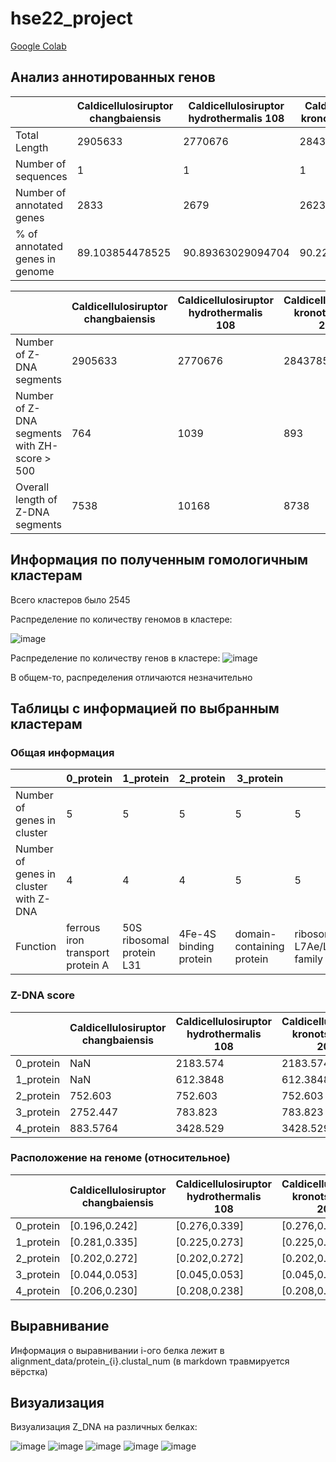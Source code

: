 # hse22_project

[Google Colab](https://colab.research.google.com/drive/11T7O1m4Eo8uH7J0aQduWRYCwGzw_OiG0?usp=sharing)
## Анализ аннотированных генов

||Caldicellulosiruptor changbaiensis|Caldicellulosiruptor hydrothermalis 108|Caldicellulosiruptor kronotskyensis 2002|Caldicellulosiruptor obsidiansis OB47|Caldicellulosiruptor owensensis OL|
|---|---|---|---|---|---|
|Total Length|2905633|2770676|2843785|2532343|2428903|
|Number of sequences|1|1|1|1|1|
|Number of annotated genes|2833|2679|2623|2404|2333|
|% of annotated genes in genome|89\.103854478525|90\.89363029094704|90\.22257308481478|89\.7423848191181|90\.9399840174762|

||Caldicellulosiruptor changbaiensis|Caldicellulosiruptor hydrothermalis 108|Caldicellulosiruptor kronotskyensis 2002|Caldicellulosiruptor obsidiansis OB47|Caldicellulosiruptor owensensis OL|
|---|---|---|---|---|---|
|Number of Z-DNA segments|2905633|2770676|2843785|2532343|2428903|
|Number of Z-DNA segments with ZH-score \> 500|764|1039|893|754|711|
|Overall length of Z-DNA segments|7538|10168|8738|7410|6932|

## Информация по полученным гомологичным кластерам

Всего кластеров было 2545

Распределение по количеству геномов в кластере:

![image](./pictures/project_species.png)

Распределение по количеству генов в кластере:
![image](./pictures/project_genes.png)

В общем-то, распределения отличаются незначительно

## Таблицы с информацией по выбранным кластерам

### Общая информация

||0\_protein|1\_protein|2\_protein|3\_protein|4\_protein|
|---|---|---|---|---|---|
|Number of genes in cluster|5|5|5|5|5|
|Number of genes in cluster with Z-DNA|4|4|4|5|5|
|Function| ferrous iron transport protein A|50S ribosomal protein L31|4Fe-4S binding protein|domain-containing protein|ribosomal L7Ae/L30e/S12e/Gadd45 family protein|

### Z-DNA score

||Caldicellulosiruptor changbaiensis|Caldicellulosiruptor hydrothermalis 108|Caldicellulosiruptor kronotskyensis 2002|Caldicellulosiruptor obsidiansis OB47|Caldicellulosiruptor owensensis OL|
|---|---|---|---|---|---|
|0\_protein|NaN|2183\.574|2183\.574|2659\.79|632\.2504|
|1\_protein|NaN|612\.3848|612\.3848|612\.3848|612\.3848|
|2\_protein|752\.603|752\.603|752\.603|NaN|752\.603|
|3\_protein|2752\.447|783\.823|783\.823|783\.823|783\.823|
|4\_protein|883\.5764|3428\.529|3428\.529|3428\.529|3428\.529|

### Расположение на геноме (относительное)

||Caldicellulosiruptor changbaiensis|Caldicellulosiruptor hydrothermalis 108|Caldicellulosiruptor kronotskyensis 2002|Caldicellulosiruptor obsidiansis OB47|Caldicellulosiruptor owensensis OL|
|---|---|---|---|---|---|
|0\_protein|\[0.196,0.242]|\[0.276,0.339]|\[0.276,0.339]|\[0.267,0.348]|\[0.281,0.335]|
|1\_protein|\[0.281,0.335]|\[0.225,0.273]|\[0.225,0.273]|\[0.225,0.273]|\[0.220,0.278]|
|2\_protein|\[0.202,0.272]|\[0.202,0.272]|\[0.202,0.272]|\[0.202,0.272]|\[0.197,0.266]|
|3\_protein|\[0.044,0.053]|\[0.045,0.053]|\[0.045,0.053]|\[0.044,0.053]|\[0.044,0.053]|
|4\_protein|\[0.206,0.230]|\[0.208,0.238]|\[0.208,0.238]|\[0.196,0.242]|\[0.196,0.242]|

## Выравнивание

Информация о выравнивании i-ого белка лежит в  alignment_data/protein_{i}.clustal_num (в markdown травмируется вёрстка)

## Визуализация

Визуализация Z_DNA на различных белках:

![image](./pictures/protein_0.png)
![image](./pictures/protein_1.png)
![image](./pictures/protein_2.png)
![image](./pictures/protein_3.png)
![image](./pictures/protein_4.png)